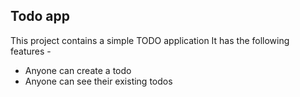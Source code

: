 ## Todo app

This project contains a simple TODO application
It has the following features - 

- Anyone can create a todo
- Anyone can see their existing todos
